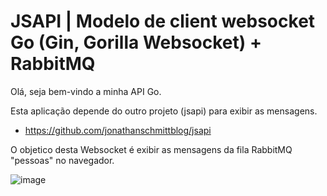 # JSAPI | Modelo de client websocket Go (Gin, Gorilla Websocket) + RabbitMQ

Olá, seja bem-vindo a minha API Go.

Esta aplicação depende do outro projeto (jsapi) para exibir as mensagens.
- https://github.com/jonathanschmittblog/jsapi

O objetico desta Websocket é exibir as mensagens da fila RabbitMQ "pessoas" no navegador.

![image](https://user-images.githubusercontent.com/33349637/154861228-6bdba420-ef53-4c74-b02a-5fd9b7ceed31.png)
